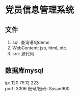 # 党员信息管理系统

## 文件
1. sql: 查询语句demo  
2. WebContent: jsp, html, etc.  
3. src: 源代码

## 数据库mysql  
ip: 120.79.12.223  
port: 3306
账号/密码: Susan900  
